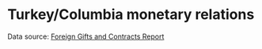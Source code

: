 # Turkey/Columbia monetary relations

Data source: [Foreign Gifts and Contracts Report](https://catalog.data.gov/dataset/foreign-gifts-and-contracts-report-2011)
